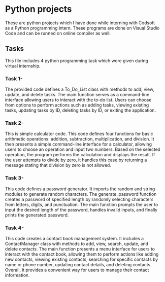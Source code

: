 # Python projects
These are python projects which I have done while interning with Codsoft as a Python programming intern.
These programs are done on Visual Studio Code and can be runned on online compiler as well.

## Tasks 
This file includes 4 python programming task which were given during virtual internship.

### Task 1-
The provided code defines a To_Do_List class with methods to add, view, update, and delete tasks. 
The main function serves as a command-line interface allowing users to interact with the to-do list. 
Users can choose from options to perform actions such as adding tasks, viewing existing tasks, updating tasks by ID, deleting tasks by ID, or exiting the application.

### Task 2- 
This is simple calculator code.
This code defines four functions for basic arithmetic operations: addition, subtraction, multiplication, and division. 
It then presents a simple command-line interface for a calculator, allowing users to choose an operation and input two numbers.
Based on the selected operation, the program performs the calculation and displays the result.
If the user attempts to divide by zero, it handles this case by returning a message stating that division by zero is not allowed.

### Task 3-
This code defines a password generator.
It imports the random and string modules to generate random characters.
The generate_password function creates a password of specified length by randomly selecting characters from letters, digits, and punctuation.
The main function prompts the user to input the desired length of the password, handles invalid inputs, and finally prints the generated password.

### Task 4-
This code creates a contact book management system. 
It includes a ContactManager class with methods to add, view, search, update, and delete contacts.
The main function presents a menu interface for users to interact with the contact book, allowing them to perform actions like adding new contacts,
viewing existing contacts, searching for specific contacts by name or phone number, updating contact details, and deleting contacts. 
Overall, it provides a convenient way for users to manage their contact information.















